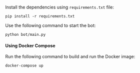  Install the dependencies using `requirements.txt` file:
```shell
pip install -r requirements.txt
```

 Use the following command to start the bot:
```
python bot/main.py
```

#### Using Docker Compose

Run the following command to build and run the Docker image:
```shell
docker-compose up
```